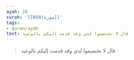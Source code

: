 ```yaml
---
ayah: 28
surah: '[[050|سورة]]'
tags:
- quran/ayah
text: قال لا تختصموا لدي وقد قدمت إليكم بالوعيد
---
```

> قال لا تختصموا لدي وقد قدمت إليكم بالوعيد
